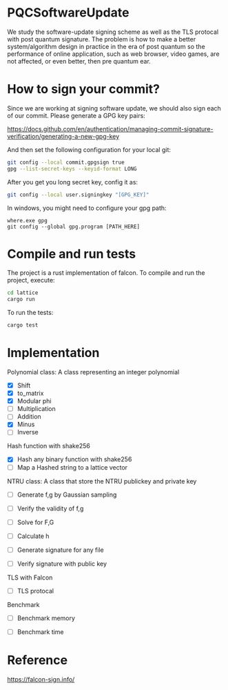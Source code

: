 # PQCSoftwareUpdate
We study the software-update signing scheme as well as the TLS protocal with post quantum signature. 
The problem is how to make a better system/algorithm design in practice in the era of post quantum so the performance of online application, such as web browser, video games, are not affected, or even better, then pre quantum ear. 



# How to sign your commit?

Since we are working at signing software update, we should also sign each of our commit.
Please generate a GPG key pairs:

https://docs.github.com/en/authentication/managing-commit-signature-verification/generating-a-new-gpg-key

And then set the following configuration for your local git:

```bash
git config --local commit.gpgsign true
gpg --list-secret-keys --keyid-format LONG
```

After you get you long secret key, config it as:

```bash
git config --local user.signingkey "[GPG_KEY]"
```

In windows, you might need to configure your gpg path:
```
where.exe gpg
git config --global gpg.program [PATH_HERE]
```


# Compile and run tests

The project is a rust implementation of falcon.
To compile and run the project, execute:

```bash
cd lattice
cargo run
```

To run the tests:

```bash
cargo test
```


# Implementation

Polynomial class: A class representing an integer polynomial

- [x] Shift
- [x] to_matrix
- [x] Modular phi
- [ ] Multiplication
- [ ] Addition
- [x] Minus
- [ ] Inverse

Hash function with shake256

- [x] Hash any binary function with shake256
- [ ] Map a Hashed string to a lattice vector

NTRU class: A class that store the NTRU publickey and private key

- [ ] Generate f,g by Gaussian sampling
- [ ] Verify the validity of f,g
- [ ] Solve for F,G
- [ ] Calculate h
- [ ] Generate signature for any file 
- [ ] Verify signature with public key


TLS with Falcon

- [ ] TLS protocal


Benchmark

- [ ] Benchmark memory
- [ ] Benchmark time


# Reference

https://falcon-sign.info/




